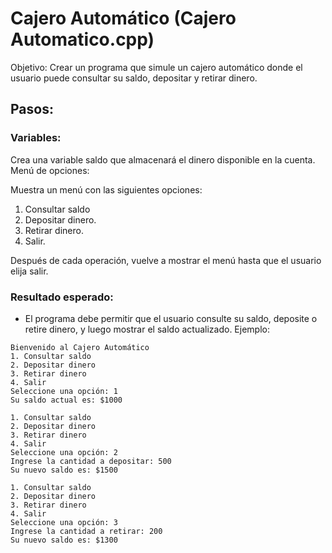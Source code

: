 # Cajero Automático (Cajero Automatico.cpp)

Objetivo: Crear un programa que simule un cajero automático donde el usuario puede consultar su saldo, depositar y retirar dinero.

## Pasos:
### Variables:

Crea una variable saldo que almacenará el dinero disponible en la cuenta.
Menú de opciones:

Muestra un menú con las siguientes opciones:
1. Consultar saldo
2. Depositar dinero.
3. Retirar dinero.
4. Salir.
   
Después de cada operación, vuelve a mostrar el menú hasta que el usuario elija salir.

### Resultado esperado:
- El programa debe permitir que el usuario consulte su saldo, deposite o retire dinero, y luego mostrar el saldo actualizado. Ejemplo:

```
Bienvenido al Cajero Automático
1. Consultar saldo
2. Depositar dinero
3. Retirar dinero
4. Salir
Seleccione una opción: 1
Su saldo actual es: $1000

1. Consultar saldo
2. Depositar dinero
3. Retirar dinero
4. Salir
Seleccione una opción: 2
Ingrese la cantidad a depositar: 500
Su nuevo saldo es: $1500

1. Consultar saldo
2. Depositar dinero
3. Retirar dinero
4. Salir
Seleccione una opción: 3
Ingrese la cantidad a retirar: 200
Su nuevo saldo es: $1300
```
